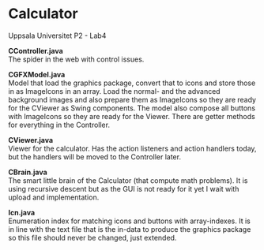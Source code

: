 # Calculator
Uppsala Universitet P2 - Lab4

<p><b>
CController.java
</b><br>
The spider in the web with control issues.

<p><b>
CGFXModel.java
</b><br>
Model that load the graphics package, convert that to icons and store those in as ImageIcons in an array.
Load the normal- and the advanced background images and also prepare them as ImageIcons so they are ready for the CViewer as Swing components.
The model also compose all buttons with ImageIcons so they are ready for the Viewer. There are getter methods for everything in the Controller.

<p><b>
CViewer.java
</b><br>
Viewer for the calculator. Has the action listeners and action handlers today, but the handlers will be moved to the Controller later.

<p><b>
CBrain.java
</b><br>
The smart little brain of the Calculator (that compute math problems).
It is using recursive descent but as the GUI is not ready for it yet I wait with upload and implementation.

<p><b>
Icn.java
</b><br>
Enumeration index for matching icons and buttons with array-indexes. It is in line with the text file that is the in-data to produce the graphics package so this file should never be changed, just extended.
